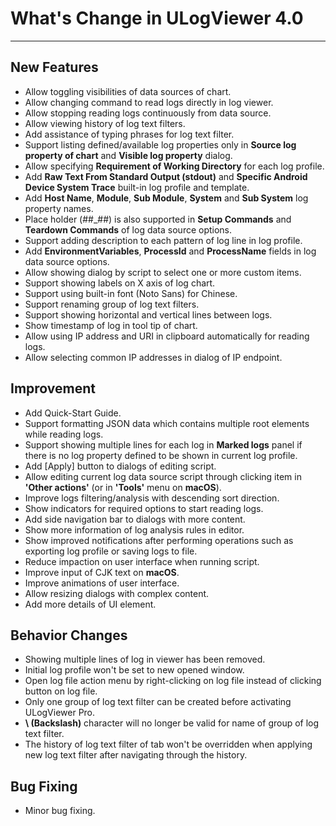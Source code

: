 ﻿# What's Change in ULogViewer 4.0
 ---

## New Features
+ Allow toggling visibilities of data sources of chart.
+ Allow changing command to read logs directly in log viewer.
+ Allow stopping reading logs continuously from data source.
+ Allow viewing history of log text filters.
+ Add assistance of typing phrases for log text filter.
+ Support listing defined/available log properties only in **Source log property of chart** and **Visible log property** dialog.
+ Allow specifying **Requirement of Working Directory** for each log profile.
+ Add **Raw Text From Standard Output (stdout)** and **Specific Android Device System Trace** built-in log profile and template.
+ Add **Host Name**, **Module**, **Sub Module**, **System** and **Sub System** log property names.
+ Place holder (##_##) is also supported in **Setup Commands** and **Teardown Commands** of log data source options.
+ Support adding description to each pattern of log line in log profile.
+ Add **EnvironmentVariables**, **ProcessId** and **ProcessName** fields in log data source options.
+ Allow showing dialog by script to select one or more custom items.
+ Support showing labels on X axis of log chart.
+ Support using built-in font (Noto Sans) for Chinese.
+ Support renaming group of log text filters.
+ Support showing horizontal and vertical lines between logs.
+ Show timestamp of log in tool tip of chart.
+ Allow using IP address and URI in clipboard automatically for reading logs.
+ Allow selecting common IP addresses in dialog of IP endpoint.

## Improvement
+ Add Quick-Start Guide.
+ Support formatting JSON data which contains multiple root elements while reading logs.
+ Support showing multiple lines for each log in **Marked logs** panel if there is no log property defined to be shown in current log profile.
+ Add [Apply] button to dialogs of editing script.
+ Allow editing current log data source script through clicking item in **'Other actions'** (or in **'Tools'** menu on **macOS**).
+ Improve logs filtering/analysis with descending sort direction.
+ Show indicators for required options to start reading logs.
+ Add side navigation bar to dialogs with more content.
+ Show more information of log analysis rules in editor.
+ Show improved notifications after performing operations such as exporting log profile or saving logs to file.
+ Reduce impaction on user interface when running script.
+ Improve input of CJK text on **macOS**.
+ Improve animations of user interface.
+ Allow resizing dialogs with complex content.
+ Add more details of UI element.

## Behavior Changes
+ Showing multiple lines of log in viewer has been removed.
+ Initial log profile won't be set to new opened window.
+ Open log file action menu by right-clicking on log file instead of clicking button on log file.
+ Only one group of log text filter can be created before activating ULogViewer Pro.
+ **\\ (Backslash)** character will no longer be valid for name of group of log text filter.
+ The history of log text filter of tab won't be overridden when applying new log text filter after navigating through the history.

## Bug Fixing
+ Minor bug fixing.